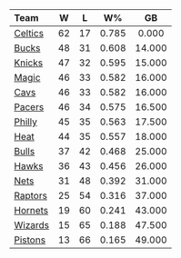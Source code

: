 | Team                            |  W  |  L  |  W%   |   GB   |
|:--------------------------------|:---:|:---:|:-----:|:------:|
| [Celtics](/r/bostonceltics)     | 62  | 17  | 0.785 | 0.000  |
| [Bucks](/r/MkeBucks)            | 48  | 31  | 0.608 | 14.000 |
| [Knicks](/r/NYKnicks)           | 47  | 32  | 0.595 | 15.000 |
| [Magic](/r/OrlandoMagic)        | 46  | 33  | 0.582 | 16.000 |
| [Cavs](/r/clevelandcavs)        | 46  | 33  | 0.582 | 16.000 |
| [Pacers](/r/pacers)             | 46  | 34  | 0.575 | 16.500 |
| [Philly](/r/sixers)             | 45  | 35  | 0.563 | 17.500 |
| [Heat](/r/heat)                 | 44  | 35  | 0.557 | 18.000 |
| [Bulls](/r/chicagobulls)        | 37  | 42  | 0.468 | 25.000 |
| [Hawks](/r/AtlantaHawks)        | 36  | 43  | 0.456 | 26.000 |
| [Nets](/r/GoNets)               | 31  | 48  | 0.392 | 31.000 |
| [Raptors](/r/torontoraptors)    | 25  | 54  | 0.316 | 37.000 |
| [Hornets](/r/CharlotteHornets)  | 19  | 60  | 0.241 | 43.000 |
| [Wizards](/r/washingtonwizards) | 15  | 65  | 0.188 | 47.500 |
| [Pistons](/r/DetroitPistons)    | 13  | 66  | 0.165 | 49.000 |